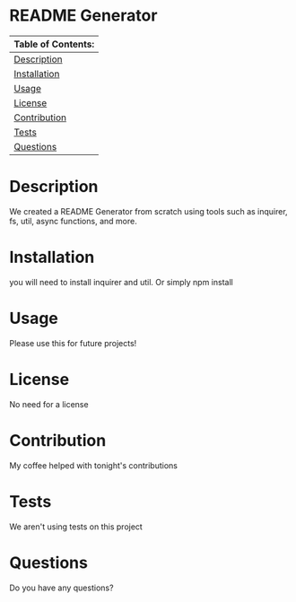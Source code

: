 # README Generator

Table of Contents: |
------------- |
[Description](#description)|
[Installation](#installation)|
[Usage](#usage)|
[License](#license)|
[Contribution](#contribution)|
[Tests](#tests)|
[Questions](#questions)|

# Description
We created a README Generator from scratch using tools such as inquirer, fs, util, async functions, and more.

# Installation
you will need to install inquirer and util.  Or simply npm install

# Usage
Please use this for future projects!

# License
No need for a license

# Contribution
My coffee helped with tonight's contributions

# Tests
We aren't using tests on this project

# Questions
Do you have any questions?


